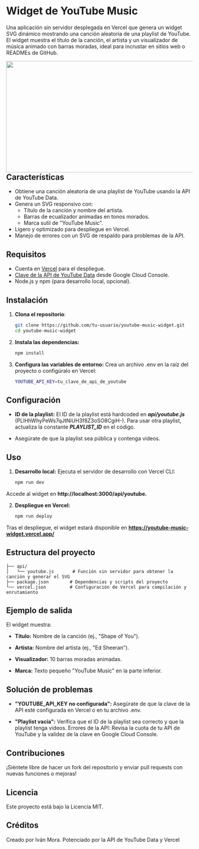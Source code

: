 # Widget de YouTube Music

Una aplicación sin servidor desplegada en Vercel que genera un widget SVG dinámico mostrando una canción aleatoria de una playlist de YouTube. El widget muestra el título de la canción, el artista y un visualizador de música animado con barras moradas, ideal para incrustar en sitios web o READMEs de GitHub.

[<img align="left" width="1000" src="https://youtube-music-widget.vercel.app/_Now_Playing-FF0000?style=flat-square&logo=youtube-music&logoColor=white" height="300">](https://music.youtube.com/playlist?list=PLlHhWhyPeWs7qJtNiUH3f8Z3oSO8CgiH-)



## Características
- Obtiene una canción aleatoria de una playlist de YouTube usando la API de YouTube Data.
- Genera un SVG responsivo con:
  - Título de la canción y nombre del artista.
  - Barras de ecualizador animadas en tonos morados.
  - Marca sutil de "YouTube Music".
- Ligero y optimizado para despliegue en Vercel.
- Manejo de errores con un SVG de respaldo para problemas de la API.

## Requisitos
- Cuenta en [Vercel](https://vercel.com/) para el despliegue.
- [Clave de la API de YouTube Data](https://developers.google.com/youtube/v3) desde Google Cloud Console.
- Node.js y npm (para desarrollo local, opcional).

## Instalación
1. **Clona el repositorio**:
   ```bash
   git clone https://github.com/tu-usuario/youtube-music-widget.git
   cd youtube-music-widget
   ```

2. **Instala las dependencias:**
   ```bash
   npm install
   ```

3. **Configura las variables de entorno:** Crea un archivo .env en la raíz del proyecto o configúralo en Vercel:
   ```bash
   YOUTUBE_API_KEY=tu_clave_de_api_de_youtube
   ```

## Configuración

* **ID de la playlist:** El ID de la playlist está hardcoded en ***api/youtube.js*** (PLlHhWhyPeWs7qJtNiUH3f8Z3oSO8CgiH-). Para usar otra playlist, actualiza la constante ***PLAYLIST_ID*** en el código.
  
* Asegúrate de que la playlist sea pública y contenga videos.

## Uso

1. **Desarrollo local:** Ejecuta el servidor de desarrollo con Vercel CLI:
   ```bash
   npm run dev
   ```

Accede al widget en **http://localhost:3000/api/youtube.**

2. **Despliegue en Vercel:**
   ```bash
   npm run deploy
   ```
Tras el despliegue, el widget estará disponible en **https://youtube-music-widget.vercel.app/**



## Estructura del proyecto
```
├── api/
│   └── youtube.js       # Función sin servidor para obtener la canción y generar el SVG
├── package.json        # Dependencias y scripts del proyecto
└── vercel.json         # Configuración de Vercel para compilación y enrutamiento
```

## Ejemplo de salida
El widget muestra:

* **Título:** Nombre de la canción (ej., "Shape of You").
  
* **Artista:** Nombre del artista (ej., "Ed Sheeran").
* **Visualizador:** 10 barras moradas animadas.
* **Marca:** Texto pequeño "YouTube Music" en la parte inferior.

## Solución de problemas

* **"YOUTUBE_API_KEY no configurada":** Asegúrate de que la clave de la API esté configurada en Vercel o en tu archivo .env.
  
* **"Playlist vacía":** Verifica que el ID de la playlist sea correcto y que la playlist tenga videos.
Errores de la API: Revisa la cuota de tu API de YouTube y la validez de la clave en Google Cloud Console.

## Contribuciones
¡Siéntete libre de hacer un fork del repositorio y enviar pull requests con nuevas funciones o mejoras!

## Licencia
Este proyecto está bajo la Licencia MIT.

## Créditos
Creado por Iván Mora. Potenciado por la API de YouTube Data y Vercel
